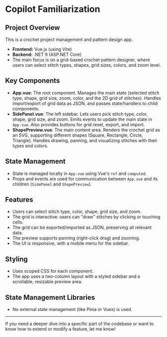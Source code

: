 # Copilot Familiarization

## Project Overview
This is a crochet project management and pattern design app.

- **Frontend:** Vue.js (using Vite)
- **Backend:** .NET 9 (ASP.NET Core)
- The main focus is on a grid-based crochet pattern designer, where users can select stitch types, shapes, grid sizes, colors, and zoom level.

## Key Components
- **App.vue**: The root component. Manages the main state (selected stitch type, shape, grid size, zoom, color, and the 2D grid of stitches). Handles import/export of grid data as JSON, and passes state/handlers to child components.
- **SidePanel.vue**: The left sidebar. Lets users pick stitch type, color, shape, grid size, and zoom. Emits events to update the main state in `App.vue`. Also provides buttons for grid reset, export, and import.
- **ShapePreview.vue**: The main content area. Renders the crochet grid as an SVG, supporting different shapes (Square, Rectangle, Circle, Triangle). Handles drawing, panning, and visualizing stitches with their types and colors.

## State Management
- State is managed locally in `App.vue` using Vue's `ref` and `computed`.
- Props and events are used for communication between `App.vue` and its children (`SidePanel` and `ShapePreview`).

## Features
- Users can select stitch type, color, shape, grid size, and zoom.
- The grid is interactive: users can "draw" stitches by clicking or touching cells.
- The grid can be exported/imported as JSON, preserving all relevant data.
- The preview supports panning (right-click drag) and zooming.
- The UI is responsive, with a mobile menu for the sidebar.

## Styling
- Uses scoped CSS for each component.
- The app uses a two-column layout with a styled sidebar and a scrollable, resizable preview area.

## State Management Libraries
- No external state management (like Pinia or Vuex) is used.

---
If you need a deeper dive into a specific part of the codebase or want to know how to extend or modify a feature, let me know!
